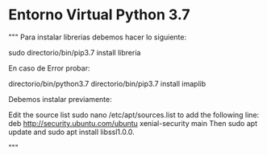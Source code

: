 # Entorno Virtual Python 3.7

"""
Para instalar librerias debemos hacer lo siguiente:

sudo directorio/bin/pip3.7 install libreria

En caso de Error probar:

directorio/bin/python3.7 directorio/bin/pip3.7 install imaplib

Debemos instalar previamente:

Edit the source list sudo nano /etc/apt/sources.list to add the following line: 
deb http://security.ubuntu.com/ubuntu xenial-security main
Then sudo apt update and sudo apt install libssl1.0.0.

"""
